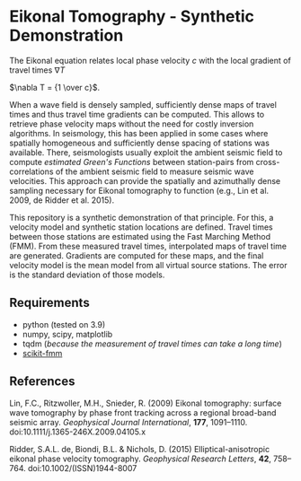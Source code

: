 # Eikonal Tomography - Synthetic Demonstration

The Eikonal equation relates local phase velocity $c$ with the local gradient of travel times $\nabla T$

$\nabla T = {1 \over c}$.

When a wave field is densely sampled, sufficiently dense maps of travel times and thus travel time gradients can be computed. This allows to retrieve phase velocity maps without the need for costly inversion algorithms. In seismology, this has been applied in some cases where spatially homogeneous and sufficiently dense spacing of stations was available. There, seismologists usually exploit the ambient seismic field to compute *estimated Green's Functions* between station-pairs from cross-correlations of the ambient seismic field to measure seismic wave velocities. This approach can provide the spatially and azimuthally dense sampling necessary for Eikonal tomography to function (e.g., Lin et al. 2009, de Ridder et al. 2015).

This repository is a synthetic demonstration of that principle. For this, a velocity model and synthetic station locations are defined. Travel times between those stations are estimated using the Fast Marching Method (FMM). From these measured travel times, interpolated maps of travel time are generated. Gradients are computed for these maps, and the final velocity model is the mean model from all virtual source stations. The error is the standard deviation of those models.

## Requirements

* python (tested on 3.9)
* numpy, scipy, matplotlib
* tqdm (*because the measurement of travel times can take a long time*)
* [scikit-fmm](https://github.com/scikit-fmm/scikit-fmm)

## References

Lin, F.C., Ritzwoller, M.H., Snieder, R. (2009) Eikonal tomography: surface wave tomography by phase front tracking across a regional broad-band seismic array. <i>Geophysical Journal International</i>, <b>177</b>, 1091–1110. doi:10.1111/j.1365-246X.2009.04105.x

Ridder, S.A.L. de, Biondi, B.L. &#38; Nichols, D. (2015) Elliptical-anisotropic eikonal phase velocity tomography. <i>Geophysical Research Letters</i>, <b>42</b>, 758–764. doi:10.1002/(ISSN)1944-8007